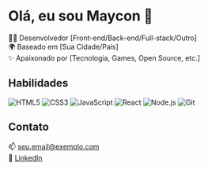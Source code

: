 # Olá, eu sou Maycon 👋

👨‍💻 Desenvolvedor [Front-end/Back-end/Full-stack/Outro]  
🌍 Baseado em [Sua Cidade/País]  
✨ Apaixonado por [Tecnologia, Games, Open Source, etc.]  

## Habilidades  
![HTML5](https://img.shields.io/badge/-HTML5-E34F26?logo=html5&logoColor=black)
![CSS3](https://img.shields.io/badge/-CSS3-1572B6?logo=css3&logoColor=black)
![JavaScript](https://img.shields.io/badge/-JavaScript-F7DF1E?logo=javascript&logoColor=black)
![React](https://img.shields.io/badge/-React-61DAFB?logo=react&logoColor=black)
![Node.js](https://img.shields.io/badge/-Node.js-339933?logo=nodedotjs&logoColor=black)
![Git](https://img.shields.io/badge/-Git-F05032?logo=git&logoColor=black)

## Contato  
📫 [seu.email@exemplo.com](mailto:seu.email@exemplo.com)  
🔗 [LinkedIn](https://linkedin.com/in/seuuser)  
